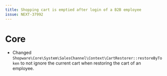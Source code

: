 ```yaml
---
title: Shopping cart is emptied after login of a B2B employee
issue: NEXT-37992
---
```

# Core
* Changed `Shopware\Core\System\SalesChannel\Context\CartRestorer::restoreByToken` to not ignore the current cart when restoring the cart of an employee.
